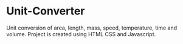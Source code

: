 # Unit-Converter
Unit conversion of area, length, mass, speed, temperature, time and volume. Project is created using HTML CSS and Javascript.
